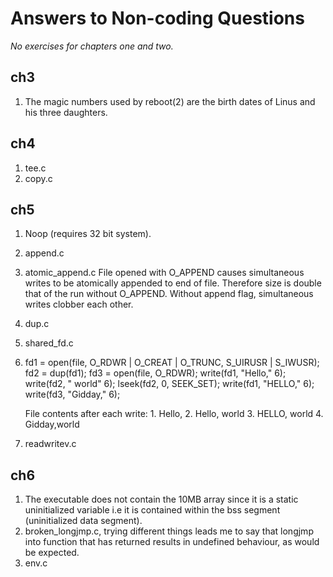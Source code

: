 Answers to Non-coding Questions
===============================

_No exercises for chapters one and two._

ch3
---
1. The magic numbers used by reboot(2) are the birth dates of Linus and his
three daughters.

ch4
---
1. tee.c
2. copy.c

ch5
---
1. Noop (requires 32 bit system).
2. append.c
3. atomic_append.c
   File opened with O_APPEND causes simultaneous writes to be atomically
   appended to end of file. Therefore size is double that of the run without
   O_APPEND. Without append flag, simultaneous writes clobber each other.
4. dup.c
5. shared_fd.c
6. 
	fd1 = open(file, O_RDWR | O_CREAT | O_TRUNC, S_UIRUSR | S_IWUSR);
	fd2 = dup(fd1);
	fd3 = open(file, O_RDWR);
	write(fd1, "Hello," 6); <!-- 1 -->
	write(fd2, " world" 6);	<!-- 2 -->
    lseek(fd2, 0, SEEK_SET);
	write(fd1, "HELLO," 6); <!-- 3 -->
	write(fd3, "Gidday," 6); <!-- 4 -->

	File contents after each write:
		1. Hello,
		2. Hello, world
		3. HELLO, world
		4. Gidday,world

7. readwritev.c
		
ch6
---
1. The executable does not contain the 10MB array since it is a static
   uninitialized variable i.e it is contained within the bss segment
   (uninitialized data segment).
2. broken_longjmp.c, trying different things leads me to say that longjmp into
   function that has returned results in undefined behaviour, as would be
   expected.
3. env.c


